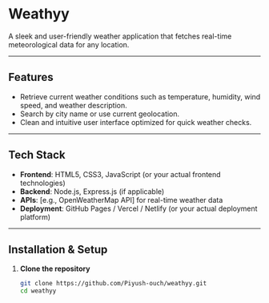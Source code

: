 # Weathyy

A sleek and user-friendly weather application that fetches real-time meteorological data for any location.

---

##  Features

- Retrieve current weather conditions such as temperature, humidity, wind speed, and weather description.
- Search by city name or use current geolocation.
- Clean and intuitive user interface optimized for quick weather checks.

---

##  Tech Stack

- **Frontend**: HTML5, CSS3, JavaScript (or your actual frontend technologies)
- **Backend**: Node.js, Express.js (if applicable)
- **APIs**: [e.g., OpenWeatherMap API] for real-time weather data
- **Deployment**: GitHub Pages / Vercel / Netlify (or your actual deployment platform)

---

##  Installation & Setup

1. **Clone the repository**  
   ```bash
   git clone https://github.com/Piyush-ouch/weathyy.git
   cd weathyy
